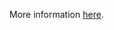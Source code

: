 More information [here](https://docs.bridgecrew.io/docs/ensure-github-branch-protection-rules-requires-linear-history).
